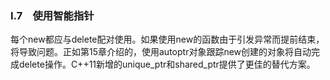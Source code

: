 ### I.7　使用智能指针

每个new都应与delete配对使用。如果使用new的函数由于引发异常而提前结束，将导致问题。正如第15章介绍的，使用autoptr对象跟踪new创建的对象将自动完成delete操作。C++11新增的unique_ptr和shared_ptr提供了更佳的替代方案。

